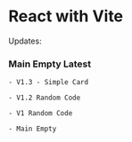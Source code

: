 # React with Vite 


Updates: 
### Main Empty Latest

    - V1.3 - Simple Card

    - V1.2 Random Code 
    
    - V1 Random Code

    - Main Empty